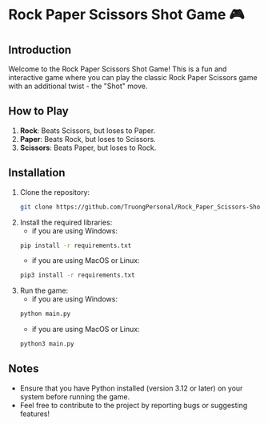 # Rock Paper Scissors Shot Game 🎮
## Introduction
Welcome to the Rock Paper Scissors Shot Game! This is a fun and interactive game where you can play the classic Rock Paper Scissors game with an additional twist - the "Shot" move. 
## How to Play
1. **Rock**: Beats Scissors, but loses to Paper.
2. **Paper**: Beats Rock, but loses to Scissors.
3. **Scissors**: Beats Paper, but loses to Rock.
## Installation
1. Clone the repository:
    ```bash
    git clone https://github.com/TruongPersonal/Rock_Paper_Scissors-Shot.git
    ```
2. Install the required libraries:
    - if you are using Windows:
    ```bash
    pip install -r requirements.txt
    ```
    - if you are using MacOS or Linux:
    ```bash
    pip3 install -r requirements.txt
    ```
3.	Run the game:
    - if you are using Windows:
    ```bash
    python main.py
    ```
    - if you are using MacOS or Linux:
    ```bash
    python3 main.py
    ```
## Notes
- Ensure that you have Python installed (version 3.12 or later) on your system before running the game.
- Feel free to contribute to the project by reporting bugs or suggesting features!